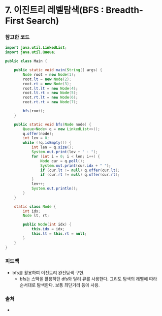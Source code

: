 # 7. 이진트리 레벨탐색(BFS : Breadth-First Search)

>

### 참고한 코드

```java
import java.util.LinkedList;
import java.util.Queue;

public class Main {

    public static void main(String[] args) {
        Node root = new Node(1);
        root.lt = new Node(2);
        root.rt = new Node(3);
        root.lt.lt = new Node(4);
        root.lt.rt = new Node(5);
        root.rt.lt = new Node(6);
        root.rt.rt = new Node(7);

        bfs(root);
    }

    public static void bfs(Node node) {
        Queue<Node> q = new LinkedList<>();
        q.offer(node);
        int lev = 0;
        while (!q.isEmpty()) {
            int len = q.size();
            System.out.print(lev + " : ");
            for (int i = 0; i < len; i++) {
                Node cur = q.poll();
                System.out.print(cur.idx + " ");
                if (cur.lt != null) q.offer(cur.lt);
                if (cur.rt != null) q.offer(cur.rt);
            }
            lev++;
            System.out.println();
        }
    }

    static class Node {
        int idx;
        Node lt, rt;

        public Node(int idx) {
            this.idx = idx;
            this.lt = this.rt = null;
        }
    }
}
```

### 피드백

- bfs를 활용하여 이진트리 완전탐색 구현.
    - bfs는 스택을 활용하던 dfs와 달리 큐를 사용한다. 그리도 탐색의 레벨에 따라 순서대로 탐색한다. 보통 최단거리 등에 사용.

### 출처

- 